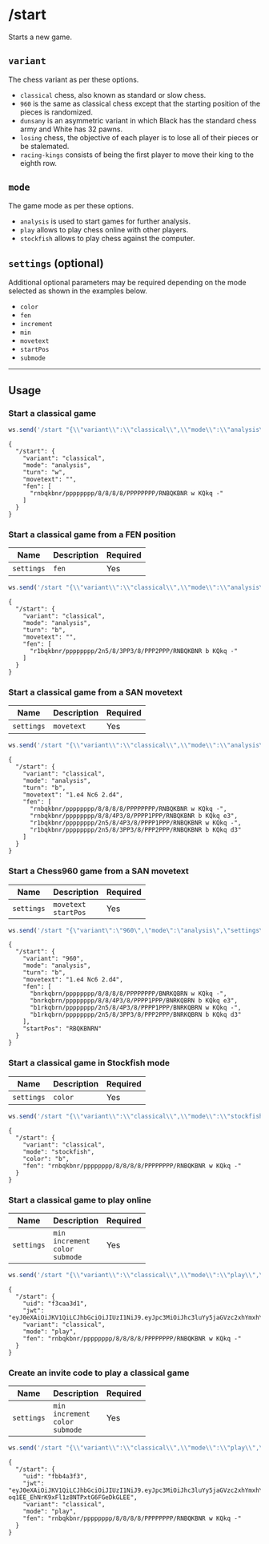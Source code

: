 # /start

Starts a new game.

## `variant`

The chess variant as per these options.

- `classical` chess, also known as standard or slow chess.
- `960` is the same as classical chess except that the starting position of the pieces is randomized.
- `dunsany` is an asymmetric variant in which Black has the standard chess army and White has 32 pawns.
- `losing` chess, the objective of each player is to lose all of their pieces or be stalemated.
- `racing-kings` consists of being the first player to move their king to the eighth row.

## `mode`

The game mode as per these options.

- `analysis` is used to start games for further analysis.
- `play` allows to play chess online with other players.
- `stockfish` allows to play chess against the computer.

## `settings` (optional)

Additional optional parameters may be required depending on the mode selected as shown in the examples below.

- `color`
- `fen`
- `increment`
- `min`
- `movetext`
- `startPos`
- `submode`

---

## Usage

### Start a classical game

```js
ws.send('/start "{\\"variant\\":\\"classical\\",\\"mode\\":\\"analysis\\"}"');
```

```text
{
  "/start": {
    "variant": "classical",
    "mode": "analysis",
    "turn": "w",
    "movetext": "",
    "fen": [
      "rnbqkbnr/pppppppp/8/8/8/8/PPPPPPPP/RNBQKBNR w KQkq -"
    ]
  }
}
```

### Start a classical game from a FEN position

| Name | Description | Required |
| ---- | ----------- | -------- |
| `settings` | `fen` | Yes |

```js
ws.send('/start "{\\"variant\\":\\"classical\\",\\"mode\\":\\"analysis\\",\\"settings\\":{\\"fen\\":\\"r1bqkbnr/pppppppp/2n5/8/3PP3/8/PPP2PPP/RNBQKBNR b KQkq d3\\",\\"movetext\\":\\"\\"}}"');
```

```text
{
  "/start": {
    "variant": "classical",
    "mode": "analysis",
    "turn": "b",
    "movetext": "",
    "fen": [
      "r1bqkbnr/pppppppp/2n5/8/3PP3/8/PPP2PPP/RNBQKBNR b KQkq -"
    ]
  }
}
```

### Start a classical game from a SAN movetext

| Name | Description | Required |
| ---- | ----------- | -------- |
| `settings` | `movetext` | Yes |

```js
ws.send('/start "{\\"variant\\":\\"classical\\",\\"mode\\":\\"analysis\\",\\"settings\\":{\\"fen\\":\\"rnbqkbnr/pppppppp/8/8/8/8/PPPPPPPP/RNBQKBNR w KQkq -\\",\\"movetext\\":\\"1.e4 Nc6 2.d4\\"}}"');
```

```text
{
  "/start": {
    "variant": "classical",
    "mode": "analysis",
    "turn": "b",
    "movetext": "1.e4 Nc6 2.d4",
    "fen": [
      "rnbqkbnr/pppppppp/8/8/8/8/PPPPPPPP/RNBQKBNR w KQkq -",
      "rnbqkbnr/pppppppp/8/8/4P3/8/PPPP1PPP/RNBQKBNR b KQkq e3",
      "r1bqkbnr/pppppppp/2n5/8/4P3/8/PPPP1PPP/RNBQKBNR w KQkq -",
      "r1bqkbnr/pppppppp/2n5/8/3PP3/8/PPP2PPP/RNBQKBNR b KQkq d3"
    ]
  }
}
```

### Start a Chess960 game from a SAN movetext

| Name | Description | Required |
| ---- | ----------- | -------- |
| `settings` | `movetext`<br/>`startPos` | Yes |

```js
ws.send('/start "{\"variant\":\"960\",\"mode\":\"analysis\",\"settings\":{\"fen\":\"bnrkqbrn/pppppppp/8/8/8/8/PPPPPPPP/BNRKQBRN w KQkq -\",\"movetext\":\"1.e4 Nc6 2.d4\",\"startPos\":\"RBQKBNRN\"}}"');
```

```text
{
  "/start": {
    "variant": "960",
    "mode": "analysis",
    "turn": "b",
    "movetext": "1.e4 Nc6 2.d4",
    "fen": [
      "bnrkqbrn/pppppppp/8/8/8/8/PPPPPPPP/BNRKQBRN w KQkq -",
      "bnrkqbrn/pppppppp/8/8/4P3/8/PPPP1PPP/BNRKQBRN b KQkq e3",
      "b1rkqbrn/pppppppp/2n5/8/4P3/8/PPPP1PPP/BNRKQBRN w KQkq -",
      "b1rkqbrn/pppppppp/2n5/8/3PP3/8/PPP2PPP/BNRKQBRN b KQkq d3"
    ],
    "startPos": "RBQKBNRN"
  }
}
```

### Start a classical game in Stockfish mode

| Name | Description | Required |
| ---- | ----------- | -------- |
| `settings` | `color` | Yes |

```js
ws.send('/start "{\\"variant\\":\\"classical\\",\\"mode\\":\\"stockfish\\",\\"settings\\":{\\"color\\":\\"b\\"}}"');
```

```text
{
  "/start": {
    "variant": "classical",
    "mode": "stockfish",
    "color": "b",
    "fen": "rnbqkbnr/pppppppp/8/8/8/8/PPPPPPPP/RNBQKBNR w KQkq -"
  }
}
```

### Start a classical game to play online

| Name | Description | Required |
| ---- | ----------- | -------- |
| `settings` | `min`<br/>`increment`<br/>`color`<br/>`submode` | Yes |

```js
ws.send('/start "{\\"variant\\":\\"classical\\",\\"mode\\":\\"play\\",\\"settings\\":{\\"min\\":\\"5\\",\\"increment\\":\\"3\\",\\"color\\":\\"b\\",\\"submode\\":\\"online\\",\\"username\\":null}}"');
```

```text
{
  "/start": {
    "uid": "f3caa3d1",
    "jwt": "eyJ0eXAiOiJKV1QiLCJhbGciOiJIUzI1NiJ9.eyJpc3MiOiJhc3luYy5jaGVzc2xhYmxhYi5vcmciLCJpYXQiOjE3MjY1OTkxMDMsImV4cCI6MTcyNjYwMjcwMywidmFyaWFudCI6ImNsYXNzaWNhbCIsInVzZXJuYW1lIjp7InciOiJhbm9ueW1vdXMiLCJiIjoiYW5vbnltb3VzIn0sImVsbyI6eyJ3IjpudWxsLCJiIjpudWxsfSwic3VibW9kZSI6Im9ubGluZSIsImNvbG9yIjoiYiIsIm1pbiI6IjUiLCJpbmNyZW1lbnQiOiIzIiwiZmVuIjoicm5icWtibnIvcHBwcHBwcHAvOC84LzgvOC9QUFBQUFBQUC9STkJRS0JOUiB3IEtRa3EgLSIsInVpZCI6Ijc2M2Q1OGEyIn0.dMLEBGBJPsdII3KReOXYXoOZFmeQVJyku0q_mG2dZnk",
    "variant": "classical",
    "mode": "play",
    "fen": "rnbqkbnr/pppppppp/8/8/8/8/PPPPPPPP/RNBQKBNR w KQkq -"
  }
}
```

### Create an invite code to play a classical game

| Name | Description | Required |
| ---- | ----------- | -------- |
| `settings` | `min`<br/>`increment`<br/>`color`<br/>`submode` | Yes |

```js
ws.send('/start "{\\"variant\\":\\"classical\\",\\"mode\\":\\"play\\",\\"settings\\":{\\"min\\":\\"5\\",\\"increment\\":\\"3\\",\\"color\\":\\"w\\",\\"submode\\":\\"friend\\",\\"username\\":null}}"');
```

```text
{
  "/start": {
    "uid": "fbb4a3f3",
    "jwt": "eyJ0eXAiOiJKV1QiLCJhbGciOiJIUzI1NiJ9.eyJpc3MiOiJhc3luYy5jaGVzc2xhYmxhYi5vcmciLCJpYXQiOjE3MjY1OTkxOTYsImV4cCI6MTcyNjYwMjc5NiwidmFyaWFudCI6ImNsYXNzaWNhbCIsInVzZXJuYW1lIjp7InciOiJhbm9ueW1vdXMiLCJiIjoiYW5vbnltb3VzIn0sImVsbyI6eyJ3IjpudWxsLCJiIjpudWxsfSwic3VibW9kZSI6ImZyaWVuZCIsImNvbG9yIjoidyIsIm1pbiI6IjUiLCJpbmNyZW1lbnQiOiIzIiwiZmVuIjoicm5icWtibnIvcHBwcHBwcHAvOC84LzgvOC9QUFBQUFBQUC9STkJRS0JOUiB3IEtRa3EgLSIsInVpZCI6IjhkZjk1OGMyIn0.hWREwWcV-oq1EE_EhNrK9xFl1z8NTPxtG6FGeDkGLEE",
    "variant": "classical",
    "mode": "play",
    "fen": "rnbqkbnr/pppppppp/8/8/8/8/PPPPPPPP/RNBQKBNR w KQkq -"
  }
}
```
